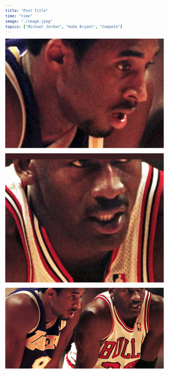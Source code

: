 ```yaml
---
title: "Post Title"
time: "time"
image: "./image.jpeg"
topics: ["Michael Jordan", "Kobe Bryant", "Compete"]
---
```


![1](1.png)

![2](2.png)

![3](3.png)
